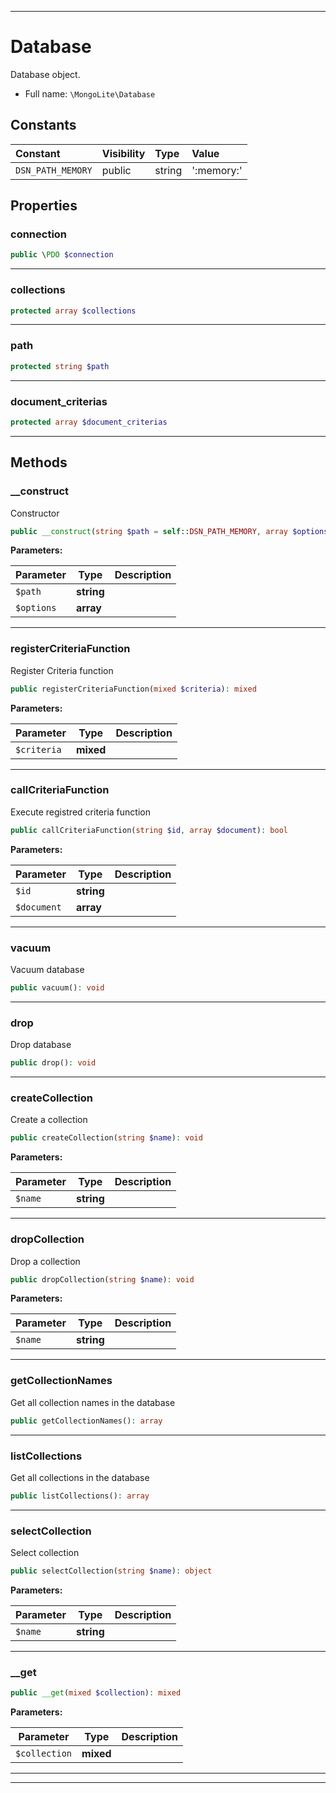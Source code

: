 ***

# Database

Database object.



* Full name: `\MongoLite\Database`


## Constants

| Constant | Visibility | Type | Value |
|:---------|:-----------|:-----|:------|
|`DSN_PATH_MEMORY`|public|string|&#039;:memory:&#039;|

## Properties


### connection



```php
public \PDO $connection
```






***

### collections



```php
protected array $collections
```






***

### path



```php
protected string $path
```






***

### document_criterias



```php
protected array $document_criterias
```






***

## Methods


### __construct

Constructor

```php
public __construct(string $path = self::DSN_PATH_MEMORY, array $options = []): mixed
```








**Parameters:**

| Parameter | Type | Description |
|-----------|------|-------------|
| `$path` | **string** |  |
| `$options` | **array** |  |




***

### registerCriteriaFunction

Register Criteria function

```php
public registerCriteriaFunction(mixed $criteria): mixed
```








**Parameters:**

| Parameter | Type | Description |
|-----------|------|-------------|
| `$criteria` | **mixed** |  |




***

### callCriteriaFunction

Execute registred criteria function

```php
public callCriteriaFunction(string $id, array $document): bool
```








**Parameters:**

| Parameter | Type | Description |
|-----------|------|-------------|
| `$id` | **string** |  |
| `$document` | **array** |  |




***

### vacuum

Vacuum database

```php
public vacuum(): void
```











***

### drop

Drop database

```php
public drop(): void
```











***

### createCollection

Create a collection

```php
public createCollection(string $name): void
```








**Parameters:**

| Parameter | Type | Description |
|-----------|------|-------------|
| `$name` | **string** |  |




***

### dropCollection

Drop a collection

```php
public dropCollection(string $name): void
```








**Parameters:**

| Parameter | Type | Description |
|-----------|------|-------------|
| `$name` | **string** |  |




***

### getCollectionNames

Get all collection names in the database

```php
public getCollectionNames(): array
```











***

### listCollections

Get all collections in the database

```php
public listCollections(): array
```











***

### selectCollection

Select collection

```php
public selectCollection(string $name): object
```








**Parameters:**

| Parameter | Type | Description |
|-----------|------|-------------|
| `$name` | **string** |  |




***

### __get



```php
public __get(mixed $collection): mixed
```








**Parameters:**

| Parameter | Type | Description |
|-----------|------|-------------|
| `$collection` | **mixed** |  |




***


***

